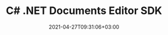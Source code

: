 ---
############################# Static ############################
layout: "product"
date: 2021-04-27T09:31:06+03:00
draft: false

product: "Editor"
product_tag: "editor"
platform: ".Net"
platform_tag: "net"

############################# Head ############################
head_title: ".NET Document Editor Cloud SDK – Edit Word Excel Presentations HTML"
head_description: ".NET document editor Cloud SDK REST APIs to render Microsoft Office Word, Excel, PPTX, HTML, XML without MS Office installed.‎"

############################# Header ############################
title: "C# .NET Documents Editor SDK"
description: "Cloud REST API to edit Word processing documents, Excel Spreadsheets & Presentations. Open document in WYSIWYG editor, edit and save back to original format."
button:
    enable: true

############################# SubMenu ############################
submenu:
    enable: true
    
    left:
        img_alt: "GroupDocs.Editor Cloud SDK for .NET"
        image: "https://www.groupdocs.cloud/templates/groupdocscloud/images/sdk/272x272/groupdocs_editor-for-net.webp"
        product: "GroupDocs.Editor"
        platform: ".NET"

    middle:
        button:
            # button loop
            - link: "#overview"
              text: "Overview"

            # button loop
            - link: "#features"
              text: "Features"

            # button loop
            - link: "#support-resources"
              text: "Resources"

            # button loop
            - link: "https://purchase.groupdocs.cloud/pricing"
              text: "Pricing"

    right:
        link_download: "https://github.com/groupdocs-editor-cloud/groupdocs-editor-cloud-dotnet"
        link_learn: "https://docs.groupdocs.cloud/editor/"
        link_buy: "https://purchase.groupdocs.cloud/buy"

############################# Overview ############################
overview:
    enable: true
    content: |
      GroupDocs.Editor Cloud SDK for .NET allows developers to easily perform document editing functionalities within any type of .NET based application by integrating it with GroupDocs.Editor Cloud REST API. The .NET editor SDK supports editing all popular industry standard document types without needing to install Microsoft Office or Open Office on the system. Simply upload the supported document (Microsoft Word, Excel spreadsheets, PowerPoint, TXT, HTML, XML) file formats in any third-party front-end WYSIWYG HTML editor of your choice using GroupDocs.Editor Cloud API, perform editing and convert it back to its original file format.

      Using document editing SDK – manipulate word processing documents as a whole or page by page. Manage font extraction operation to offer the same layout and appearance of the document after editing. It supports defining the index of currently edited worksheet while editing the multi-tabbed Excel spreadsheets. Developers can also fix any issues within URLs, formatting options, document structure or recognition of email addresses within XML files.
    tabs:
      enable: true     
      
      ## TAB ONE ##
      tab_one:
        description: |
          GroupDocs.Editor Cloud SDK for .NET only requires .NET Framework.

        left:
          enable: true
          icon: "fas fa-align-left"
          title: "Editing Option"
          content: |
            * Edit in flow or parged mode
            * Multi-language document
            * Manage font extraction
            * Support tabbed spreadsheets
            * Memory usage optimization
        
        right:
          enable: true
          icon: "fas fa-sitemap"
          title: "Information Extraction"
          content: |
            * Document Type
            * Document Size
            * Page Count
            
        
      
      ## TAB TWO ##
      tab_two:
        description: |
          GroupDocs.Editor Cloud supports a number of document formats.

        left:
          enable: true
          table:
            # table loop
            - title: "Microsoft Office"
              content: |
                * **Microsoft Word**: DOC, DOCX, DOCM, DOT, DOTX, DOTM, FlatOPC, ODT, OTT, RTF, WordML
                * **Microsoft Excel**: XLS, XLSX, XLT, XLSM, XLSB, XLTX, XLTM, XLAM, SXC, SpreadsheetML, ODS, FODS, DIF, DSV, CSV, TSV
                * **Microsoft PowerPoint**: PPT, PPTX, PPS, PPSX, PPSM, PPTM, POT, POTX, POTM, ODP, OTP

        right:
          enable: true
          table:
            # table loop
            - title: "Other Formats"
              content: |
                * **Plain Text**: TXT
                * **Markup**: HTML, XML

      ## TAB THREE ##
      tab_three:
        description: |
          If you do not want to use any of our SDKs or the required SDK is not available at the moment, you can still easily get started with GroupDocs.Editor REST API while using your favorite language & platform.
        
        left:
          enable: true
          table:
            # table loop
            - icon: "fab fa-windows"
              title: "Operating Systems"
              content: |
                * Microsoft Windows Desktop
                * Microsoft Windows Server
                * Linux
                * MacOS

            # table loop
            - icon: "fas fa-code"
              title: "Supported Frameworks"
              content: |
                * Java 7 (1.7) and above

        right:
          enable: true
          table:
            # table loop
            - icon: "fas fa-cogs"
              title: "Development Environments"
              content: |
                * NetBeans
                * IntelliJ IDEA
                * Eclipse
            # table loop
            - icon: "fas fa-tools"
              title: "Build Automation Tool"
              content: |
                * Maven

############################# Features ############################
features:
    enable: true
    title: "Advanced Document Editor REST API Features"

    feature:
      # feature loop
      - icon: "fab fa-html5"
        content: "Integrates easily within any WYSIWYG editor"

      # feature loop
      - icon: "fas fa-file-word"
        content: "Edit Word documents as a whole or define pages range"

      # feature loop
      - icon: "fas fa-file-image"
        content: "Multi-tabbed spreadsheet editing is supported"
      
      # feature loop
      - icon: "fas fa-file-alt"
        content: "Optimized memory usage for large CSV or TSV files"

      # feature loop
      - icon: "fas fa-file-pdf"
        content: "Extract document information (type, size, page count etc)"

      # feature loop
      - icon: "fas fa-folder"
        content: "Cloud REST API to be used with any language or platform"



      

    more_feature:
      # more_feature_loop
      - title: "Working with WordProcessing Documents - C#"
        content: |
          
          ```cs
          //Get your App SID, App Key and Storage Name at https://dashboard.groupdocs.cloud (free registration is required).
          var configuration = new Configuration(MyAppSid, MyAppKey);
          
          // Create necessary API instances
          var editApi = new EditApi(configuration );
          var fileApi = new FileApi(configuration );
          
          // The document already uploaded into the storage.
          // Load it into editable state
          var loadOptions = new WordProcessingLoadOptions
          {
              FileInfo = new FileInfo
              {
                  FilePath = "WordProcessing/password-protected.docx",
                  Password = "password"
              },
              OutputPath = "output"
          };
          var loadResult = editApi.Load(new LoadRequest(loadOptions));
          
          // Download html document
          var stream = fileApi.DownloadFile(new DownloadFileRequest(loadResult.HtmlPath));
          var htmlString = new StreamReader(stream, Encoding.UTF8).ReadToEnd();
          
          // Edit something...
          htmlString = htmlString.Replace("Sample test text", "Hello world");
          
          // Upload html back to storage
          fileApi.UploadFile(new UploadFileRequest(loadResult.HtmlPath,
              new MemoryStream(Encoding.UTF8.GetBytes(htmlString))));
          
          // Save html back to docx
          var saveOptions = new WordProcessingSaveOptions
          {
              FileInfo = loadOptions.FileInfo,
              OutputPath = "output/edited.docx",
              HtmlPath = loadResult.HtmlPath,
              ResourcesPath = loadResult.ResourcesPath
          };
          var saveResult = editApi.Save(new SaveRequest(saveOptions));
          ```
      

############################# Support ############################
support:
    enable: true

############################# Solutions ############################
solutions:
    enable: true
    title: "GroupDocs.Editor offers document viewing APIs for other popular development environments"

    solution:
        # solution loop
        - img_alt: "GroupDocs.Editor for cURL"
          image: "/sdk/272x272/groupdocs_editor-for-curl.webp"
          product: "GroupDocs.Editor"
          platform: "cURL for Cloud"
          link: "/editor/curl/"
          # solution loop
        - img_alt: "GroupDocs.Editor for .NET"
          image: "/sdk/272x272/groupdocs_editor-for-net.webp"
          product: "GroupDocs.Editor"
          platform: ".NET"
          link: "/editor/net/"
          # solution loop
        - img_alt: "GroupDocs.Editor for Java"
          image: "/sdk/272x272/groupdocs_editor-for-java.webp"
          product: "GroupDocs.Editor"
          platform: "Java"
          link: "/editor/java/"
          # solution loop
        - img_alt: "GroupDocs.Editor for PHP"
          image: "/sdk/272x272/groupdocs_editor-for-php.webp"
          product: "GroupDocs.Editor"
          platform: "Php"
          link: "/editor/php/"
          # solution loop
        - img_alt: "GroupDocs.Editor for Python"
          image: "/sdk/272x272/groupdocs_editor-for-python.webp"
          product: "GroupDocs.Editor"
          platform: "Python"
          link: "/editor/python/"
          # solution loop
        - img_alt: "GroupDocs.Editor for Ruby"
          image: "/sdk/272x272/groupdocs_editor-for-ruby.webp"
          product: "GroupDocs.Editor"
          platform: "Ruby"
          link: "/editor/ruby/"
          # solution loop
        - img_alt: "GroupDocs.Editor for Node.js"
          image: "/sdk/272x272/groupdocs_editor-for-node.webp"
          product: "GroupDocs.Editor"
          platform: "Node.js"
          link: "/editor/nodejs/"
          # solution loop
        - img_alt: "GroupDocs.Editor for Android"
          image: "/sdk/272x272/groupdocs_editor-for-android.webp"
          product: "GroupDocs.Editor"
          platform: "Android"
          link: "/editor/android/"

############################# Back to top ###############################
back_to_top:
  enable: true
---